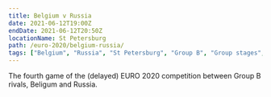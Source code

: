 ```yaml
---
title: Belgium v Russia
date: 2021-06-12T19:00Z
endDate: 2021-06-12T20:50Z
locationName: St Petersburg
path: /euro-2020/belgium-russia/
tags: ["Belgium", "Russia", "St Petersburg", "Group B", "Group stages","EURO 2020"]
---
```


The fourth game of the (delayed) EURO 2020 competition between Group B rivals, Beligum and Russia.